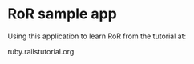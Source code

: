  # RoR sample app

Using this application to learn RoR from the tutorial at:

ruby.railstutorial.org